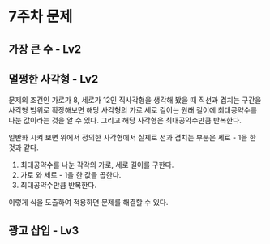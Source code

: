 # 7주차 문제

## 가장 큰 수 - Lv2


## 멀쩡한 사각형 - Lv2
문제의 조건인 가로가 8, 세로가 12인 직사각형을 생각해 봤을 때 직선과 겹치는 구간을 사각형 범위로 확장해보면 해당 사각형의 가로 세로 길이는 원래 길이에 최대공약수를 나눈 값이라는 것을 알 수 있다. 그리고 해당 사각형은 최대공약수만큼 반복한다.

일반화 시켜 보면 위에서 정의한 사각형에서 실제로 선과 겹치는 부분은 세로 - 1을 한 것과 같다.

1. 최대공약수를 나눈 각각의 가로, 세로 길이를 구한다.
2. 가로 와 세로 - 1을 한 값을 곱한다.
3. 최대공약수만큼 반복한다.

이렇게 식을 도출하여 적용하면 문제를 해결할 수 있다.

## 광고 삽입 - Lv3


